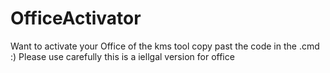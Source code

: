 # OfficeActivator
Want to activate your Office of the kms tool copy past the code  in the .cmd :) 
Please use carefully this is a iellgal version for office
